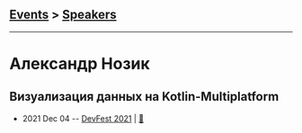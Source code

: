 ## [Events](../README.md) > [Speakers](../speakers.md)
---

# Александр Нозик

## Визуализация данных на Kotlin-Multiplatform
- 2021 Dec 04 -- [DevFest 2021](https://youtu.be/8F0e_JaoUBU)  | [:notebook:](https://docs.google.com/presentation/d/1pLJ72eHhp4xvzdFZ58j0k8iicSAeaew1xHiiHbMsCCo/edit?usp=sharing)  

